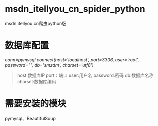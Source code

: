 # msdn_itellyou_cn_spider_python
msdn.itellyou.cn爬虫python版

# 数据库配置
*conn=pymysql.connect(host='localhost', port=3306, user='root', password="", db='smzdm', charset='utf8')*

> host:数据库IP
> port：端口
> user:用户名
> password:密码
> db:数据库名称
> charset:数据库编码
# 需要安装的模块
pymysql、BeautifulSoup
